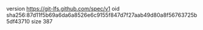 version https://git-lfs.github.com/spec/v1
oid sha256:87d11f5b69a6da6a8526e6c9155f847d7f27aab49d80a8f56763725b5df43710
size 387
